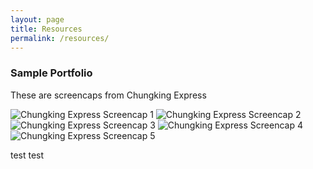 ```yaml
---
layout: page
title: Resources
permalink: /resources/
---
```


### Sample Portfolio

These are screencaps from Chungking Express

![Chungking Express Screencap 1]({{site.baseurl}}/assets/images/sample_portfolio/1.jpg)
![Chungking Express Screencap 2]({{site.baseurl}}/assets/images/sample_portfolio/2.jpg)
![Chungking Express Screencap 3]({{site.baseurl}}/assets/images/sample_portfolio/3.jpg)
![Chungking Express Screencap 4]({{site.baseurl}}/assets/images/sample_portfolio/4.jpg)
![Chungking Express Screencap 5]({{site.baseurl}}/assets/images/sample_portfolio/5.jpg)

test test